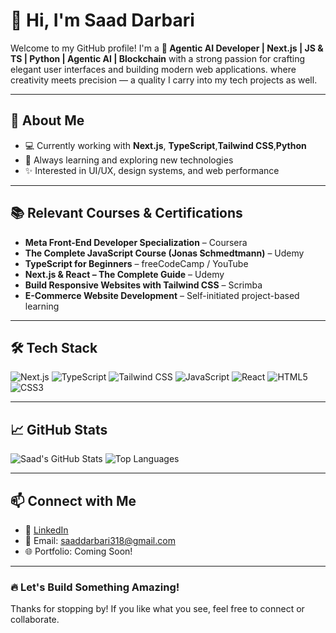 # 👋 Hi, I'm Saad Darbari

Welcome to my GitHub profile! I'm a **🚀 Agentic AI Developer | Next.js | JS & TS | Python | Agentic AI | Blockchain** with a strong passion for crafting elegant user interfaces and building modern web applications. where creativity meets precision — a quality I carry into my tech projects as well.

---

## 🚀 About Me

- 💻 Currently working with **Next.js**, **TypeScript**,**Tailwind CSS**,**Python**
- 🌱 Always learning and exploring new technologies
- ✨ Interested in UI/UX, design systems, and web performance

---

## 📚 Relevant Courses & Certifications

- **Meta Front-End Developer Specialization** – Coursera  
- **The Complete JavaScript Course (Jonas Schmedtmann)** – Udemy  
- **TypeScript for Beginners** – freeCodeCamp / YouTube  
- **Next.js & React – The Complete Guide** – Udemy  
- **Build Responsive Websites with Tailwind CSS** – Scrimba  
- **E-Commerce Website Development** – Self-initiated project-based learning

---

## 🛠️ Tech Stack

![Next.js](https://img.shields.io/badge/Next.js-000?logo=nextdotjs&logoColor=white)
![TypeScript](https://img.shields.io/badge/TypeScript-3178C6?logo=typescript&logoColor=white)
![Tailwind CSS](https://img.shields.io/badge/TailwindCSS-38B2AC?logo=tailwind-css&logoColor=white)
![JavaScript](https://img.shields.io/badge/JavaScript-F7DF1E?logo=javascript&logoColor=black)
![React](https://img.shields.io/badge/React-61DAFB?logo=react&logoColor=black)
![HTML5](https://img.shields.io/badge/HTML5-E34F26?logo=html5&logoColor=white)
![CSS3](https://img.shields.io/badge/CSS3-1572B6?logo=css3&logoColor=white)

---

## 📈 GitHub Stats

![Saad's GitHub Stats](https://github-readme-stats.vercel.app/api?username=saaddarbari&show_icons=true&theme=radical)
![Top Languages](https://github-readme-stats.vercel.app/api/top-langs/?username=saaddarbari&layout=compact&theme=radical)

---

## 📫 Connect with Me

- 🔗 [LinkedIn](https://www.linkedin.com/in/saad-darbari-82664a2b3/)
- 📧 Email: saaddarbari318@gmail.com 
- 🌐 Portfolio: Coming Soon!

---

### 🔥 Let's Build Something Amazing!

Thanks for stopping by! If you like what you see, feel free to connect or collaborate.
